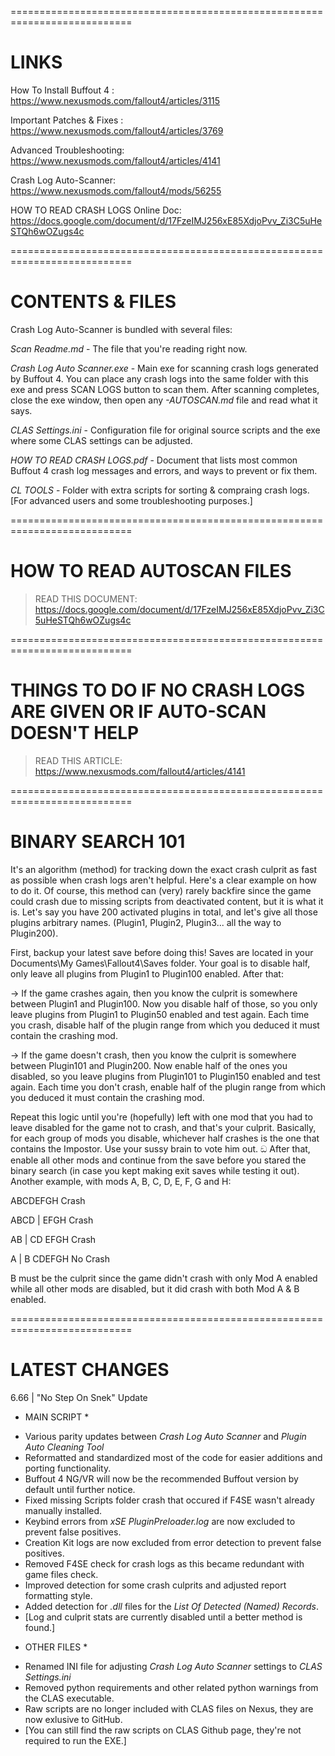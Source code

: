 ===========================================================================

# LINKS #

How To Install Buffout 4 : https://www.nexusmods.com/fallout4/articles/3115

Important Patches & Fixes : https://www.nexusmods.com/fallout4/articles/3769

Advanced Troubleshooting: https://www.nexusmods.com/fallout4/articles/4141

Crash Log Auto-Scanner: https://www.nexusmods.com/fallout4/mods/56255

HOW TO READ CRASH LOGS Online Doc: https://docs.google.com/document/d/17FzeIMJ256xE85XdjoPvv_Zi3C5uHeSTQh6wOZugs4c

===========================================================================
# CONTENTS & FILES #

Crash Log Auto-Scanner is bundled with several files:

*Scan Readme.md* - The file that you're reading right now.

*Crash Log Auto Scanner.exe* - Main exe for scanning crash logs generated by Buffout 4. You can place any crash logs into the same folder with this exe
and press SCAN LOGS button to scan them. After scanning completes, close the exe window, then open any *-AUTOSCAN.md* file and read what it says.

*CLAS Settings.ini* - Configuration file for original source scripts and the exe where some CLAS settings can be adjusted.

*HOW TO READ CRASH LOGS.pdf* - Document that lists most common Buffout 4 crash log messages and errors, and ways to prevent or fix them.

*CL TOOLS* - Folder with extra scripts for sorting & compraing crash logs. [For advanced users and some troubleshooting purposes.]

===========================================================================
# HOW TO READ AUTOSCAN FILES #

> READ THIS DOCUMENT: https://docs.google.com/document/d/17FzeIMJ256xE85XdjoPvv_Zi3C5uHeSTQh6wOZugs4c

===========================================================================
# THINGS TO DO IF NO CRASH LOGS ARE GIVEN OR IF AUTO-SCAN DOESN'T HELP #

> READ THIS ARTICLE: https://www.nexusmods.com/fallout4/articles/4141

===========================================================================
# BINARY SEARCH 101 #

It's an algorithm (method) for tracking down the exact crash culprit as fast as possible when crash logs aren't helpful. Here's a clear example on how to do it.
Of course, this method can (very) rarely backfire since the game could crash due to missing scripts from deactivated content, but it is what it is.
Let's say you have 200 activated plugins in total, and let's give all those plugins arbitrary names. (Plugin1, Plugin2, Plugin3... all the way to Plugin200).

First, backup your latest save before doing this! Saves are located in your Documents\My Games\Fallout4\Saves folder.
Your goal is to disable half, only leave all plugins from Plugin1 to Plugin100 enabled. After that:

-> If the game crashes again, then you know the culprit is somewhere between Plugin1 and Plugin100.  Now you disable half of those, so you only leave plugins from
Plugin1 to Plugin50 enabled and test again. Each time you crash, disable half of the plugin range from which you deduced it must contain the crashing mod.

-> If the game doesn't crash,  then you know the culprit is somewhere between Plugin101 and Plugin200. Now enable half of the ones you disabled, so you leave plugins from
Plugin101 to Plugin150 enabled and test again. Each time you don't crash, enable half of the plugin range from which you deduced it must contain the crashing mod.

Repeat this logic until you're (hopefully) left with one mod that you had to leave disabled for the game not to crash, and that's your culprit.
Basically, for each group of mods you disable, whichever half crashes is the one that contains the Impostor. Use your sussy brain to vote him out. ඞ
After that, enable all other mods and continue from the save before you stared the binary search (in case you kept making exit saves while testing it out). 
Another example, with mods A, B, C, D, E, F, G and H:

ABCDEFGH
Crash

ABCD | EFGH
Crash

AB | CD EFGH
Crash

A | B CDEFGH
No Crash

B must be the culprit since the game didn't crash with only Mod A enabled while all other mods are disabled, but it did crash with both Mod A & B enabled.

===========================================================================
# LATEST CHANGES #

6.66 | "No Step On Snek" Update
* MAIN SCRIPT *
- Various parity updates between *Crash Log Auto Scanner* and *Plugin Auto Cleaning Tool*
- Reformatted and standardized most of the code for easier additions and porting functionality.
- Buffout 4 NG/VR will now be the recommended Buffout version by default until further notice.
- Fixed missing Scripts folder crash that occured if F4SE wasn't already manually installed.
- Keybind errors from *xSE PluginPreloader.log* are now excluded to prevent false positives.
- Creation Kit logs are now excluded from error detection to prevent false positives.
- Removed F4SE check for crash logs as this became redundant with game files check.
- Improved detection for some crash culprits and adjusted report formatting style.
- Added detection for *.dll* files for the *List Of Detected (Named) Records*.
- [Log and culprit stats are currently disabled until a better method is found.]

* OTHER FILES *
- Renamed INI file for adjusting *Crash Log Auto Scanner* settings to *CLAS Settings.ini*
- Removed python requirements and other related python warnings from the CLAS executable.
- Raw scripts are no longer included with CLAS files on Nexus, they are now exlusive to GitHub.
- [You can still find the raw scripts on CLAS Github page, they're not required to run the EXE.]
